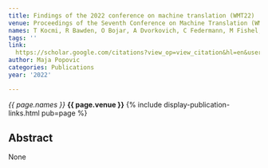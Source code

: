 ```yaml
---
title: Findings of the 2022 conference on machine translation (WMT22)
venue: Proceedings of the Seventh Conference on Machine Translation (WMT), 1-45, 2022
names: T Kocmi, R Bawden, O Bojar, A Dvorkovich, C Federmann, M Fishel, ...
tags: ''
link: 
  https://scholar.google.com/citations?view_op=view_citation&hl=en&user=KdAV2Y0AAAAJ&pagesize=5&sortby=pubdate&citation_for_view=KdAV2Y0AAAAJ:JQOojiI6XY0C
author: Maja Popovic
categories: Publications
year: '2022'

---
```


*{{ page.names }}*
**{{ page.venue }}**
{% include display-publication-links.html pub=page %}
## Abstract

None